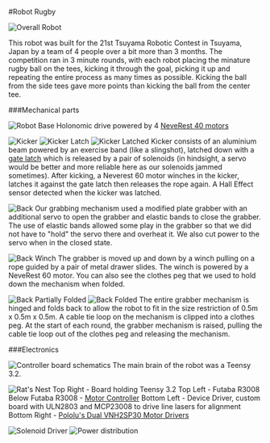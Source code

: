 #Robot Rugby

![Overall Robot](img/overall_robot.jpg?raw=true "Overall Robot")

This robot was built for the 21st Tsuyama Robotic Contest in Tsuyama, Japan by a team of 4 people over a bit more than 3 months. The competition ran in 3 minute rounds, with each robot placing the minature rugby ball on the tees, kicking it through the goal, picking it up and repeating the entire process as many times as possible. Kicking the ball from the side tees gave more points than kicking the ball from the center tee.

###Mechanical parts

![Robot Base](img/base.jpg?raw=true "Holonomic drive")
Holonomic drive powered by 4 [NeveRest 40 motors](https://www.andymark.com/NeveRest-40-Gearmotor-p/am-2964a.htm)

![Kicker](img/kicker.jpg?raw=true "Kicker")
![Kicker Latch](img/kicker_latch.jpg?raw=true "Kicker latch mechanism")
![Kicker Latched](img/kicker_latched.jpg?raw=true "Kicker latched")
Kicker consists of an aluminium beam powered by an exercise band (like a slingshot), latched down with a [gate latch](https://www.monotaro.sg/g/00529473/) which is released by a pair of solenoids (in hindsight, a servo would be better and more reliable here as our solenoids jammed sometimes). After kicking, a Neverest 60 motor winches in the kicker, latches it against the gate latch then releases the rope again. A Hall Effect sensor detected when the kicker was latched.

![Back](img/back.jpg?raw=true "Back")
Our grabbing mechanism used a modified plate grabber with an additional servo to open the grabber and elastic bands to close the grabber. The use of elastic bands allowed some play in the grabber so that we did not have to "hold" the servo there and overheat it. We also cut power to the servo when in the closed state.

![Back Winch](img/back_winch.jpg?raw=true "Back winch")
The grabber is moved up and down by a winch pulling on a rope guided by a pair of metal drawer slides. The winch is powered by a NeveRest 60 motor. You can also see the clothes peg that we used to hold down the mechanism when folded.

![Back Partially Folded](img/back_partial_folded.jpg?raw=true "Back partially folded")
![Back Folded](img/back_folded.jpg?raw=true "Back folded")
The entire grabber mechanism is hinged and folds back to allow the robot to fit in the size restriction of 0.5m x 0.5m x 0.5m. A cable tie loop on the mechanism is clipped into a clothes peg. At the start of each round, the grabber mechanism is raised, pulling the cable tie loop out of the clothes peg and releasing the mechanism.

###Electronics

![Controller board schematics](img/main_controller_schematics.png?raw=true "Main controller schematics")
The main brain of the robot was a Teensy 3.2.

![Rat's Nest](img/overall_electronics.JPG?raw=true "Overall electronics (A big mess)")
Top Right - Board holding Teensy 3.2
Top Left - Futaba R3008
Below Futaba R3008 - [Motor Controller](https://github.com/JustinOng/Motor-Controller)
Bottom Left - Device Driver, custom board with ULN2803 and MCP23008 to drive line lasers for alignment
Bottom Right - [Pololu's Dual VNH2SP30 Motor Drivers](https://www.pololu.com/product/708)

![Solenoid Driver](img/solenoid_driver.png?raw=true "Solenoid Driver schematics")
![Power distribution](img/power_distribution.PNG?raw=true "Power distribution schematics")